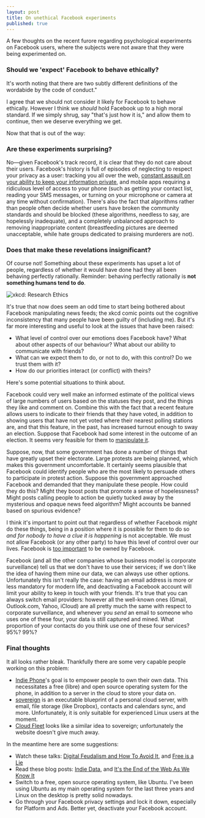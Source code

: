 ```yaml
---
layout: post
title: On unethical Facebook experiments
published: true
---
```


A few thoughts on the recent furore regarding psychological experiments on
Facebook users, where the subjects were not aware that they were being
experimented on.

### Should we 'expect' Facebook to behave ethically?

It's worth noting that there are two subtly different definitions of the wordabide by
the code of conduct."

I agree that we should not consider it likely for Facebook to behave ethically.
However I think we *should* hold Facebook up to a high moral standard. If we
simply shrug, say "that's just how it is," and allow them to continue, then we
deserve everything we get.

Now that that is out of the way:

### Are these experiments surprising?

No&mdash;given Facebook's track record, it is clear that they do not care about
their users. Facebook's history is full of episodes of neglecting to respect
your privacy as a user: tracking you all over the web, [constant assault on
your ability to keep your information private][], and mobile apps requiring a
ridiculous level of access to your phone (such as getting your contact list,
reading your SMS messages, or turning on your microphone or camera at any time
without confirmation). There's also the fact that algorithms rather than people
often decide whether users have broken the community standards and should be
blocked (these algorithms, needless to say, are hopelessly inadequate), and a
completely unbalanced approach to removing inappropriate content (breastfeeding
pictures are deemed unacceptable, while hate groups dedicated to praising
murderers are not).

### Does that make these revelations insignificant?

Of course not! Something about these experiments has upset a lot of people,
regardless of whether it would have done had they all been behaving perfectly
rationally. Reminder: behaving perfectly rationally is **not something humans
tend to do**.

![xkcd: Research Ethics](http://imgs.xkcd.com/comics/research_ethics.png)

It's true that now does seem an odd time to start being bothered about Facebook
manipulating news feeds; the xkcd comic points out the cognitive inconsistency
that many people have been guilty of (including me). But it's far more
interesting and useful to look at the issues that have been raised:

* What level of control over our emotions does Facebook have? What about other
  aspects of our behaviour? What about our ability to communicate with friends?
* What can we expect them to do, or not to do, with this control? Do we trust
  them with it?
* How do our priorities interact (or conflict) with theirs?

Here's some potential situations to think about.

Facebook could very well make an informed estimate of the political views of
large numbers of users based on the statuses they post, and the things they
like and comment on. Combine this with the fact that a recent feature allows
users to indicate to their friends that they have voted, in addition to showing
users that have not yet voted where their nearest polling stations are, and
that this feature, in the past, has increased turnout enough to sway an
election. Suppose that Facebook had some interest in the outcome of an election.
It seems very feasible for them to [manipulate it][].

Suppose, now, that some government has done a number of things that have
greatly upset their electorate. Large protests are being planned, which makes
this government uncomfortable. It certainly seems plausible that Facebook could
identify people who are the most likely to persuade others to participate in
protest action. Suppose this government approached Facebook and demanded that
they manipulate these people. How could they do this? Might they boost posts
that promote a sense of hopelessness? Might posts calling people to action be
quietly tucked away by the mysterious and opaque news feed algorithm?  Might
accounts be banned based on spurious evidence?

I think it's important to point out that regardless of whether Facebook *might*
do these things, being in a position where it is possible for them to do so
*and for nobody to have a clue it is happening* is not acceptable. We must not
allow Facebook (or any other party) to have this level of control over our
lives. Facebook is [too important][] to be owned by Facebook.

Facebook (and all the other companies whose business model is corporate
surveillance) tell us that we don't have to use their services; if we don't
like the idea of having them mine our data, we can always use other options.
Unfortunately this isn't really the case: having an email address is more or
less mandatory for modern life, and deactivating a Facebook account will
limit your ability to keep in touch with your friends. It's true that you can
always switch email providers: however all the well-known ones (Gmail,
Outlook.com, Yahoo, iCloud) are all pretty much the same with respect to
corporate surveillance, and whenever you *send* an email to someone who uses
one of these four, your data is still captured and mined. What proportion of
your contacts do you think use one of these four services? 95%?  99%?

### Final thoughts

It all looks rather bleak. Thankfully there are some very capable people
working on this problem:

* [Indie Phone][]'s goal is to empower people to own their own data. This
  necessitates a free (libre) and open source operating system for the phone,
  in addition to a server in the cloud to store your data on.
* [sovereign][] is an executable blueprint of a personal cloud server, with
  email, file storage (like Dropbox), contacts and calendars sync, and more.
  Unfortunately, it is only suitable for experienced Linux users at the moment.
* [Cloud Fleet][] looks like a similar idea to sovereign; unfortunately the
  website doesn't give much away.

In the meantime here are some suggestions:

* Watch these talks: [Digital Feudalism and How To Avoid It][], and [Free is a
  Lie][]
* Read these blog posts: [Indie Data][], and [It's the End of the Web As We
  Know
  It][]
* Switch to a free, open source operating system, like Ubuntu. I've been using
  Ubuntu as my main operating system for the last three years and Linux on the
  desktop is pretty solid nowadays.
* Go through your Facebook privacy settings and lock it down, especially for
  Platform and Ads. Better yet, deactivate your Facebook account.

[constant assault on your ability to keep your information private]: https://www.eff.org/deeplinks/2010/04/handy-facebook-english-translator
[manipulate it]: http://www.newrepublic.com/article/117878/information-fiduciary-solution-facebook-digital-gerrymandering
[too important]: http://blog.steveklabnik.com/posts/2011-07-24-twitter-is-to-important-to-be-owned-by-twitter
[Indie Phone]: https://ind.ie/phone/
[sovereign]: https://github.com/al3x/sovereign
[Cloud Fleet]: https://cloudfleet.io
[Digital Feudalism and How to Avoid It]: https://www.youtube.com/watch?v=G1QCBzQ0aNc
[Free is a Lie]: http://vimeo.com/93176515
[Indie Data]: http://aralbalkan.com/notes/indie-data/
[It's the End of the Web As We Know It]: http://adrianshort.org/2011/09/25/its-the-end-of-the-web-as-we-know-it/